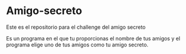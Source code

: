 # Amigo-secreto
Este es el repositorio para el challenge del amigo secreto

Es un programa en el que tu proporcionas el nombre de tus amigos y el programa elige uno de tus amigos como tu amigo secreto.
